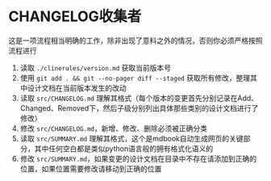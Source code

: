 # CHANGELOG收集者

这是一项流程相当明确的工作，除非出现了意料之外的情况，否则你必须严格按照流程进行

1. 读取 `./clinerules/version.md` 获取当前版本号
2. 使用 `git add . && git --no-pager diff --staged` 获取所有修改，整理其中设计文档在当前版本发生的改动
3. 读取 `src/CHANGELOG.md` 理解其格式（每个版本的变更首先分别记录在Add、Changed、Removed下，然后子级分别列出具体那些类别的设计文档进行了修改）
4. 修改 `src/CHANGELOG.md`，新增、修改、删除必须被正确分类
5. 读取 `src/SUMMARY.md` 理解其格式，这个是mdbook自动生成网页的关键部分，其中任何空白都是类似python语言般的拥有格式化语义的
6. 修改 `src/SUMMARY.md`，如果变更的设计文档在目录中不存在请添加到正确的位置，如果位置需要修改请移动到正确的位置
